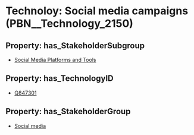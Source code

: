 # Technoloy: __Social media campaigns__ (PBN__Technology_2150)

## Property: has_StakeholderSubgroup

* [Social Media Platforms and Tools](PBN__TechSubgroup_33)

## Property: has_TechnologyID

* [Q847301](Q847301)

## Property: has_StakeholderGroup

* [Social media](PBN__TechGroup_1)

